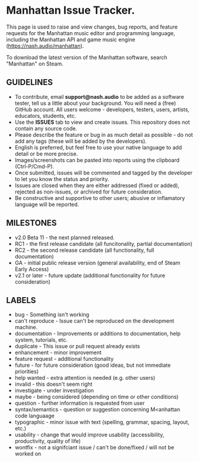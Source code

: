 # Manhattan Issue Tracker.

This page is used to raise and view changes, bug reports, and feature requests for the Manhattan music editor and programming language, including the Manhattan API and game music engine (https://nash.audio/manhattan).

To download the latest version of the Manhattan software, search "Manhattan" on Steam.

## GUIDELINES

- To contribute, email __support@nash.audio__ to be added as a software tester, tell us a little about your background. You will need a (free) GitHub account. All users welcome - developers, testers, users, artists, educators, students, etc.
- Use the __ISSUES__ tab to view and create issues. This repository does not contain any source code.
- Please describe the feature or bug in as much detail as possible - do not add any tags (these will be added by the developers).
- English is preferred, but feel free to use your native language to add detail or be more precise.
- Images/screenshots can be pasted into reports using the clipboard (Ctrl-P/Cmd-P).
- Once submitted, issues will be commented and tagged by the developer to let you know the status and priority.
- Issues are closed when they are either addressed (fixed or added), rejected as non-issues, or archived for future consideration.
- Be constructive and supportive to other users; abusive or inflamatory language will be reported.

## MILESTONES

- v2.0 Beta 11 - the next planned released.
- RC1 - the first release candidate (all funcitonality, partial documentation)
- RC2 - the second release candidate (all functionality, full documentation)
- GA - initial public release version (general availability, end of Steam Early Access)
- v2.1 or later - future update (additional functionality for future consideration)

## LABELS

- bug - Something isn't working
- can't reproduce - Issue can't be reproduced on the development machine.
- documentation - Improvements or additions to documentation, help system, tutorials, etc.
- duplicate - This issue or pull request already exists
- enhancement - minor improvement
- feature request - additional functionality
- future - for future consideration (good ideas, but not immediate priorities)
- help wanted - extra attention is needed (e.g. other users)
- invalid - this doesn't seem right
- investigate - under investigation
- maybe - being considered (depending on time or other conditions)
- question - further information is requested from user
- syntax/semantics - question or suggestion concerning M<anhattan code languaage
- typographic - minor issue with text (spelling, grammar, spacing, layout, etc.)
- usability - change that would improve usability (accessibility, productivity, quality of life)
- wontfix - not a signifciant issue / can't be done/fixed / will not be worked on
